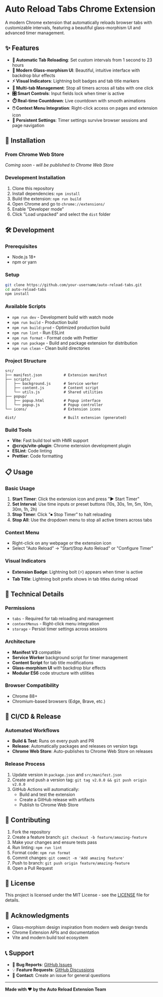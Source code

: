 # Auto Reload Tabs Chrome Extension

A modern Chrome extension that automatically reloads browser tabs with customizable intervals, featuring a beautiful glass-morphism UI and advanced timer management.

## ✨ Features

- **🔄 Automatic Tab Reloading**: Set custom intervals from 1 second to 23 hours
- **🎨 Modern Glass-morphism UI**: Beautiful, intuitive interface with backdrop blur effects
- **⚡ Visual Indicators**: Lightning bolt badges and tab title markers
- **🎯 Multi-tab Management**: Stop all timers across all tabs with one click
- **🎛️ Smart Controls**: Input fields lock when timer is active
- **⏱️ Real-time Countdown**: Live countdown with smooth animations
- **🖱️ Context Menu Integration**: Right-click access on pages and extension icon
- **💾 Persistent Settings**: Timer settings survive browser sessions and page navigation

## 🚀 Installation

### From Chrome Web Store
*Coming soon - will be published to Chrome Web Store*

### Development Installation
1. Clone this repository
2. Install dependencies: `npm install`
3. Build the extension: `npm run build`
4. Open Chrome and go to `chrome://extensions/`
5. Enable "Developer mode"
6. Click "Load unpacked" and select the `dist` folder

## 🛠️ Development

### Prerequisites
- Node.js 18+ 
- npm or yarn

### Setup
```bash
git clone https://github.com/your-username/auto-reload-tabs.git
cd auto-reload-tabs
npm install
```

### Available Scripts
- `npm run dev` - Development build with watch mode
- `npm run build` - Production build
- `npm run build:prod` - Optimized production build
- `npm run lint` - Run ESLint
- `npm run format` - Format code with Prettier
- `npm run package` - Build and package extension for distribution
- `npm run clean` - Clean build directories

### Project Structure
```
src/
├── manifest.json          # Extension manifest
├── scripts/
│   ├── background.js      # Service worker
│   ├── content.js         # Content script
│   └── utils.js           # Shared utilities
├── popup/
│   ├── popup.html         # Popup interface
│   └── popup.js           # Popup controller
└── icons/                 # Extension icons

dist/                      # Built extension (generated)
```

### Build Tools
- **Vite**: Fast build tool with HMR support
- **@crxjs/vite-plugin**: Chrome extension development plugin
- **ESLint**: Code linting
- **Prettier**: Code formatting

## 📋 Usage

### Basic Usage
1. **Start Timer**: Click the extension icon and press "▶ Start Timer"
2. **Set Interval**: Use time inputs or preset buttons (10s, 30s, 1m, 5m, 10m, 30m, 1h, 2h)
3. **Stop Timer**: Click "⏹ Stop Timer" to halt reloading
4. **Stop All**: Use the dropdown menu to stop all active timers across tabs

### Context Menu
- Right-click on any webpage or the extension icon
- Select "Auto Reload" → "Start/Stop Auto Reload" or "Configure Timer"

### Visual Indicators
- **Extension Badge**: Lightning bolt (⚡) appears when timer is active
- **Tab Title**: Lightning bolt prefix shows in tab titles during reload

## 🔧 Technical Details

### Permissions
- `tabs` - Required for tab reloading and management
- `contextMenus` - Right-click menu integration  
- `storage` - Persist timer settings across sessions

### Architecture
- **Manifest V3** compatible
- **Service Worker** background script for timer management
- **Content Script** for tab title modifications
- **Glass-morphism UI** with backdrop blur effects
- **Modular ES6** code structure with utilities

### Browser Compatibility
- Chrome 88+
- Chromium-based browsers (Edge, Brave, etc.)

## 🚀 CI/CD & Release

### Automated Workflows
- **Build & Test**: Runs on every push and PR
- **Release**: Automatically packages and releases on version tags
- **Chrome Web Store**: Auto-publishes to Chrome Web Store on releases

### Release Process
1. Update version in `package.json` and `src/manifest.json`
2. Create and push a version tag: `git tag v2.0.0 && git push origin v2.0.0`
3. GitHub Actions will automatically:
   - Build and test the extension
   - Create a GitHub release with artifacts
   - Publish to Chrome Web Store

## 🤝 Contributing

1. Fork the repository
2. Create a feature branch: `git checkout -b feature/amazing-feature`
3. Make your changes and ensure tests pass
4. Run linting: `npm run lint`
5. Format code: `npm run format`
6. Commit changes: `git commit -m 'Add amazing feature'`
7. Push to branch: `git push origin feature/amazing-feature`
8. Open a Pull Request

## 📄 License

This project is licensed under the MIT License - see the [LICENSE](LICENSE) file for details.

## 🙏 Acknowledgments

- Glass-morphism design inspiration from modern web design trends
- Chrome Extension APIs and documentation
- Vite and modern build tool ecosystem

## 📞 Support

- 🐛 **Bug Reports**: [GitHub Issues](https://github.com/your-username/auto-reload-tabs/issues)
- 💡 **Feature Requests**: [GitHub Discussions](https://github.com/your-username/auto-reload-tabs/discussions)
- 📧 **Contact**: Create an issue for general questions

---

**Made with ❤️ by the Auto Reload Extension Team**